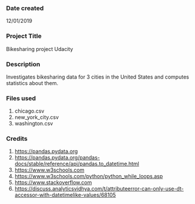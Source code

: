 ### Date created
12/01/2019

### Project Title
Bikesharing project Udacity

### Description
Investigates bikesharing data for 3 cities in the United States and computes statistics about them.

### Files used
1. chicago.csv
2. new_york_city.csv
3. washington.csv

### Credits
1. https://pandas.pydata.org
2. https://pandas.pydata.org/pandas-docs/stable/reference/api/pandas.to_datetime.html
3. https://www.w3schools.com
4. https://www.w3schools.com/python/python_while_loops.asp
5. https://www.stackoverflow.com
6. https://discuss.analyticsvidhya.com/t/attributeerror-can-only-use-dt-accessor-with-datetimelike-values/68105
